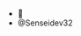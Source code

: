 - 👋 
- @Senseidev32


<!---
Senseidev32/Senseidev32 is a ✨ special ✨ repository because its `README.md` (this file) appears on your GitHub profile.
You can click the Preview link to take a look at your changes.
--->
